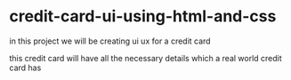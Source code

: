 # credit-card-ui-using-html-and-css
in this project we will be creating ui ux for a credit card

this credit card will have all the necessary details which a real world credit card has